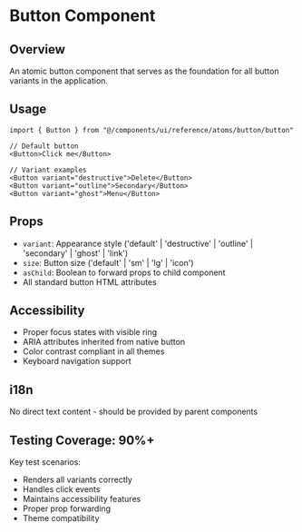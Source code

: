 
# Button Component

## Overview
An atomic button component that serves as the foundation for all button variants in the application.

## Usage
```tsx
import { Button } from "@/components/ui/reference/atoms/button/button"

// Default button
<Button>Click me</Button>

// Variant examples
<Button variant="destructive">Delete</Button>
<Button variant="outline">Secondary</Button>
<Button variant="ghost">Menu</Button>
```

## Props
- `variant`: Appearance style ('default' | 'destructive' | 'outline' | 'secondary' | 'ghost' | 'link')
- `size`: Button size ('default' | 'sm' | 'lg' | 'icon')
- `asChild`: Boolean to forward props to child component
- All standard button HTML attributes

## Accessibility
- Proper focus states with visible ring
- ARIA attributes inherited from native button
- Color contrast compliant in all themes
- Keyboard navigation support

## i18n
No direct text content - should be provided by parent components

## Testing Coverage: 90%+
Key test scenarios:
- Renders all variants correctly
- Handles click events
- Maintains accessibility features
- Proper prop forwarding
- Theme compatibility


